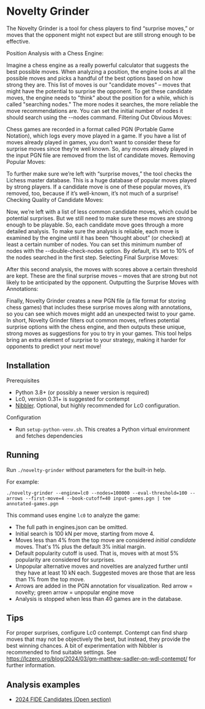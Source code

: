 Novelty Grinder
===============

The Novelty Grinder is a tool for chess players to find “surprise moves,” or moves that the opponent might not expect but are still strong enough to be effective.

Position Analysis with a Chess Engine:

Imagine a chess engine as a really powerful calculator that suggests the best possible moves. When analyzing a position, the engine looks at all the possible moves and picks a handful of the best options based on how strong they are. This list of moves is our "candidate moves" – moves that might have the potential to surprise the opponent.
To get these candidate moves, the engine needs to "think" about the position for a while, which is called "searching nodes." The more nodes it searches, the more reliable the move recommendations are. You can set the initial number of nodes it should search using the --nodes command.
Filtering Out Obvious Moves:

Chess games are recorded in a format called PGN (Portable Game Notation), which logs every move played in a game. If you have a list of moves already played in games, you don’t want to consider these for surprise moves since they’re well known.
So, any moves already played in the input PGN file are removed from the list of candidate moves.
Removing Popular Moves:

To further make sure we’re left with “surprise moves,” the tool checks the Lichess master database. This is a huge database of popular moves played by strong players. If a candidate move is one of these popular moves, it’s removed, too, because if it’s well-known, it’s not much of a surprise!
Checking Quality of Candidate Moves:

Now, we’re left with a list of less common candidate moves, which could be potential surprises. But we still need to make sure these moves are strong enough to be playable.
So, each candidate move goes through a more detailed analysis. To make sure the analysis is reliable, each move is examined by the engine until it has been “thought about” (or checked) at least a certain number of nodes. You can set this minimum number of nodes with the --double-check-nodes option. By default, it’s set to 10% of the nodes searched in the first step.
Selecting Final Surprise Moves:

After this second analysis, the moves with scores above a certain threshold are kept. These are the final surprise moves – moves that are strong but not likely to be anticipated by the opponent.
Outputting the Surprise Moves with Annotations:

Finally, Novelty Grinder creates a new PGN file (a file format for storing chess games) that includes these surprise moves along with annotations, so you can see which moves might add an unexpected twist to your game.
In short, Novelty Grinder filters out common moves, refines potential surprise options with the chess engine, and then outputs these unique, strong moves as suggestions for you to try in your games. This tool helps bring an extra element of surprise to your strategy, making it harder for opponents to predict your next move!

Installation
------------

Prerequisites
- Python 3.8+ (or possibly a newer version is required)
- Lc0, version 0.31+ is suggested for contempt
- [Nibbler](https://github.com/rooklift/nibbler/). Optional, but
  highly recommended for Lc0 configuration.

Configuration
- Run `setup-python-venv.sh`. This creates a Python virtual
  environment and fetches dependencies


Running
-------

Run `./novelty-grinder` without parameters for the built-in help.

For example:

    ./novelty-grinder --engine=lc0 --nodes=100000 --eval-threshold=100 --arrows --first-move=4 --book-cutoff=40 input-games.pgn | tee annotated-games.pgn

This command uses engine `lc0` to analyze the game:
- The full path in engines.json can be omitted.
- Initial search is 100 kN per move, starting from move 4.
- Moves less than 4% from the top move are considered *initial candidate*
  moves. That's 1% plus the default 3% initial margin.
- Default popularity cutoff is used. That is, moves with at most 5%
  popularity are considered for surprises.
- Unpopular alternative moves and novelties are analyzed further until
  they have at least 10 kN each. Suggested moves are those that
  are less than 1% from the top move.
- Arrows are added in the PGN annotation for visualization. Red arrow
  = novelty; green arrow = unpopular engine move
- Analysis is stopped when less than 40 games are in the database.


Tips
----

For proper surprises, configure Lc0 contempt. Contempt can find sharp
moves that may not be objectively the best, but instead, they provide
the best winning chances. A bit of experimentation with Nibbler is
recommended to find suitable settings. See
https://lczero.org/blog/2024/03/gm-matthew-sadler-on-wdl-contempt/ for
further information.


Analysis examples
-----------------
- [2024 FIDE Candidates (Open section)](https://github.com/skiminki/novelty-grinder/releases/tag/v0.1-candidates)
